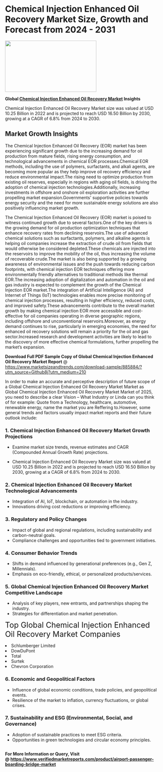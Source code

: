 <H1>Chemical Injection Enhanced Oil Recovery Market Size, Growth and Forecast from 2024 - 2031</H1><img class="aligncenter size-medium wp-image-584254" src="https://thirdeyenews.in/wp-content/uploads/2024/09/Global-Market-Research-300x168.jpeg" alt="" width="300" height="168" /><p><strong>Global&nbsp;<a href="https://www.marketsizeandtrends.com/download-sample/885884/?utm_source=Github8j?utm_medium=210">Chemical Injection Enhanced Oil Recovery Market</a> Insights</strong></p><p>Chemical Injection Enhanced Oil Recovery Market size was valued at USD 10.25 Billion in 2022 and is projected to reach USD 16.50 Billion by 2030, growing at a CAGR of 6.8% from 2024 to 2030.</p><p><h2>Market Growth Insights</h2> The Chemical Injection Enhanced Oil Recovery (EOR) market has been experiencing significant growth due to the increasing demand for oil production from mature fields, rising energy consumption, and technological advancements in chemical EOR processes.Chemical EOR methods, including the use of polymers, surfactants, and alkali agents, are becoming more popular as they help improve oil recovery efficiency and reduce environmental impact.The rising need to optimize production from existing oil reserves, especially in regions with aging oil fields, is driving the adoption of chemical injection technologies.Additionally, increasing investments in offshore and onshore oil exploration activities are further propelling market expansion.Governments' supportive policies towards energy security and the need for more sustainable energy solutions are also positively influencing market growth.<p>The Chemical Injection Enhanced Oil Recovery (EOR) market is poised to witness continued growth due to several factors.One of the key drivers is the growing demand for oil production optimization techniques that enhance recovery rates from declining reservoirs.The use of advanced chemical solutions such as surfactants, polymers, and alkaline agents is helping oil companies increase the extraction of crude oil from fields that would otherwise be considered depleted.These chemicals are injected into the reservoirs to improve the mobility of the oil, thus increasing the volume of recoverable crude.The market is also being supported by a growing awareness of environmental issues and the push towards reducing carbon footprints, with chemical injection EOR techniques offering more environmentally friendly alternatives to traditional methods like thermal EOR.The increasing adoption of digitalization and automation in the oil and gas industry is expected to complement the growth of the Chemical Injection EOR market.The integration of Artificial Intelligence (AI) and Internet of Things (IoT) technologies enables more precise monitoring of chemical injection processes, resulting in higher efficiency, reduced costs, and improved safety.These advancements contribute to the overall market growth by making chemical injection EOR more accessible and cost-effective for oil companies operating in diverse geographic regions, including offshore and unconventional reservoirs.Moreover, as energy demand continues to rise, particularly in emerging economies, the need for enhanced oil recovery solutions will remain a priority for the oil and gas sector.Increased research and development activities are likely to lead to the discovery of more effective chemical formulations, further propelling the market’s expansion.<p><span class=""><strong>Download Full PDF Sample Copy of Global Chemical Injection Enhanced Oil Recovery Market Report</strong> @ <a href="https://www.marketsizeandtrends.com/download-sample/885884/?utm_source=Github8j?utm_medium=210" target="_blank">https://www.marketsizeandtrends.com/download-sample/885884/?utm_source=Github8j?utm_medium=210</a></span></p><p>In order to make an accurate and perceptive description of future scope of a Global&nbsp;Chemical Injection Enhanced Oil Recovery Market Market as Global&nbsp;Chemical Injection Enhanced Oil Recovery Market Market of 2025, you need to describe a clear Vision &ndash; What Industry or Linda can you think of for example: Quote from a Technology, healthcare, automotive, renewable energy, name the market you are Reffering to.However, some general trends and factors usually impact market reports and their future outlook include:</p><h3>1.&nbsp;<strong>Chemical Injection Enhanced Oil Recovery Market Growth Projections</strong></h3><ul><li>Examine market size trends, revenue estimates and CAGR (Compounded Annual Growth Rate) projections.</li><li><p>Chemical Injection Enhanced Oil Recovery Market size was valued at USD 10.25 Billion in 2022 and is projected to reach USD 16.50 Billion by 2030, growing at a CAGR of 6.8% from 2024 to 2030.</p></li></ul><h3>2.&nbsp;<strong>Chemical Injection Enhanced Oil Recovery Market Technological Advancements</strong></h3><ul><li>Integration of AI, IoT, blockchain, or automation in the industry.</li><li>Innovations driving cost reductions or improving efficiency.</li></ul><h3>3.&nbsp;<strong>Regulatory and Policy Changes</strong></h3><ul><li>Impact of global and regional regulations, including sustainability and carbon-neutral goals.</li><li>Compliance challenges and opportunities tied to government initiatives.</li></ul><h3>4.&nbsp;<strong>Consumer Behavior Trends</strong></h3><ul><li>Shifts in demand influenced by generational preferences (e.g., Gen Z, Millennials).</li><li>Emphasis on eco-friendly, ethical, or personalized products/services.</li></ul><h3>5.&nbsp;<strong>Global Chemical Injection Enhanced Oil Recovery Market Competitive Landscape</strong></h3><ul><li>Analysis of key players, new entrants, and partnerships shaping the industry.</li><li>Strategies for differentiation and market penetration.</li></ul><p data-pm-slice="1 1 []"><span style="color: inherit; font-family: inherit; font-size: 25px;">Top Global Chemical Injection Enhanced Oil Recovery Market Companies</span></p><div class="" data-test-id=""><p><li>Schlumberger Limited</li><li> DowDuPont</li><li> Total</li><li> Surtek</li><li> Chevron Corporation</li></p></div><h3>6.&nbsp;<strong>Economic and Geopolitical Factors</strong></h3><ul><li>Influence of global economic conditions, trade policies, and geopolitical events.</li><li>Resilience of the market to inflation, currency fluctuations, or global crises.</li></ul><h3>7.&nbsp;<strong>Sustainability and ESG (Environmental, Social, and Governance)</strong></h3><ul><li>Adoption of sustainable practices to meet ESG criteria.</li><li>Opportunities in green technologies and circular economy principles.</li></ul><h2><strong style="font-size: 14px;">For More Information or Query, Visit @&nbsp;</strong><a style="background-color: #ffffff; font-size: 14px;" href="https://www.marketsizeandtrends.com/report/chemical-injection-enhanced-oil-recovery-market/" target="_blank">https://www.verifiedmarketreports.com/product/airport-passenger-boarding-bridge-market</a></h2>